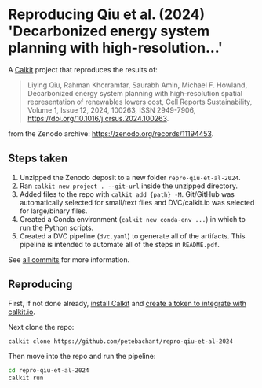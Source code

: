 # Reproducing Qiu et al. (2024) 'Decarbonized energy system planning with high-resolution...'

A [Calkit](https://github.com/calkit/calkit)
project that reproduces the results of:

> Liying Qiu, Rahman Khorramfar, Saurabh Amin, Michael F. Howland,
> Decarbonized energy system planning with high-resolution spatial representation of renewables lowers cost,
> Cell Reports Sustainability,
> Volume 1, Issue 12,
> 2024,
> 100263,
> ISSN 2949-7906,
> https://doi.org/10.1016/j.crsus.2024.100263.

from the Zenodo archive: https://zenodo.org/records/11194453.

## Steps taken

1. Unzipped the Zenodo deposit to a new folder `repro-qiu-et-al-2024`.
1. Ran `calkit new project . --git-url`
   inside the unzipped directory.
1. Added files to the repo with `calkit add {path} -M`.
   Git/GitHub was automatically selected for small/text files and
   DVC/calkit.io was selected for large/binary files.
1. Created a Conda environment (`calkit new conda-env ...`)
   in which to run the Python scripts.
1. Created a DVC pipeline (`dvc.yaml`) to generate all of the artifacts.
   This pipeline is intended to automate all of the steps in `README.pdf`.

See
[all commits](https://github.com/petebachant/repro-qiu-et-al-2024/commits/main/)
for more information.

## Reproducing

First, if not done already,
[install Calkit](https://docs.calkit.org/installation/)
and
[create a token to integrate with calkit.io](https://docs.calkit.org/cloud-integration/).

Next clone the repo:

```sh
calkit clone https://github.com/petebachant/repro-qiu-et-al-2024
```

Then move into the repo and run the pipeline:

```sh
cd repro-qiu-et-al-2024
calkit run
```
